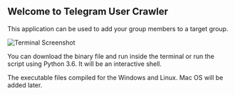 ## Welcome to Telegram User Crawler

This application can be used to add your group members to a target group.

![Terminal Screenshot](https://github.com/mjavadhpour/telegram-member-inviter/blob/master/assets/images/screenshot.png)

You can download the binary file and run inside the terminal or run the script using Python 3.6.
It will be an interactive shell.

The executable files compiled for the Windows and Linux. Mac OS will be added later.
